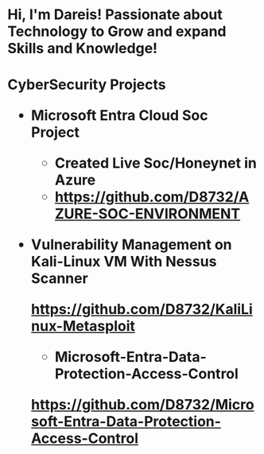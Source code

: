 <h1>Hi, I'm Dareis! Passionate about Technology to Grow and expand Skills and Knowledge!


<h1> CyberSecurity Projects 

- <b>Microsoft Entra Cloud Soc Project</b>
  - Created Live Soc/Honeynet in Azure
  - https://github.com/D8732/AZURE-SOC-ENVIRONMENT
- <b>Vulnerability Management on Kali-Linux VM With Nessus Scanner</b>

  https://github.com/D8732/KaliLinux-Metasploit


  - <b>Microsoft-Entra-Data-Protection-Access-Control</b>

  https://github.com/D8732/Microsoft-Entra-Data-Protection-Access-Control
  

